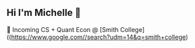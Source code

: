 ## Hi I'm Michelle 👋
🔭 Incoming CS + Quant Econ @ [Smith College]((https://www.google.com//search?udm=14&q=smith+college)
<!--
**mimimelonxxxx/mimimelonxxxx** is a ✨ _special_ ✨ repository because its `README.md` (this file) appears on your GitHub profile.

Here are some ideas to get you started:

- 🔭 Incoming CS + Quant Econ @ [Smith College]([url](https://www.google.com//search?udm=14&q=smith+college)) I’m currently working on ...
- 🌱 I’m currently learning ...
- 👯 I’m looking to collaborate on ...
- 🤔 I’m looking for help with ...
- 💬 Ask me about ...
- 📫 How to reach me: ...
- 😄 Pronouns: ...
- ⚡ Fun fact: ...
-->
